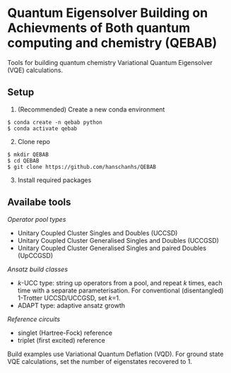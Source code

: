 # Quantum Eigensolver Building on Achievments of Both quantum computing and chemistry (QEBAB)
Tools for building quantum chemistry Variational Quantum Eigensolver (VQE) calculations. 

## Setup
1. (Recommended) Create a new conda environment
```console
$ conda create -n qebab python
$ conda activate qebab
```
2. Clone repo
```console
$ mkdir QEBAB
$ cd QEBAB
$ git clone https://github.com/hanschanhs/QEBAB
```
3. Install required packages 

## Availabe tools
_Operator pool types_
- Unitary Coupled Cluster Singles and Doubles (UCCSD)
- Unitary Coupled Cluster Generalised Singles and Doubles (UCCGSD)
- Unitary Coupled Cluster Generalised Singles and paired Doubles (UpCCGSD)

_Ansatz build classes_
- _k_-UCC type: string up operators from a pool, and repeat _k_ times, each time with a separate parameterisation. For conventional (disentangled) 1-Trotter UCCSD/UCCGSD, set _k_=1. 
- ADAPT type: adaptive ansatz growth 

_Reference circuits_
- singlet (Hartree-Fock) reference
- triplet (first excited) reference

Build examples use Variational Quantum Deflation (VQD).
For ground state VQE calculations, set the number of eigenstates recovered to 1.  
